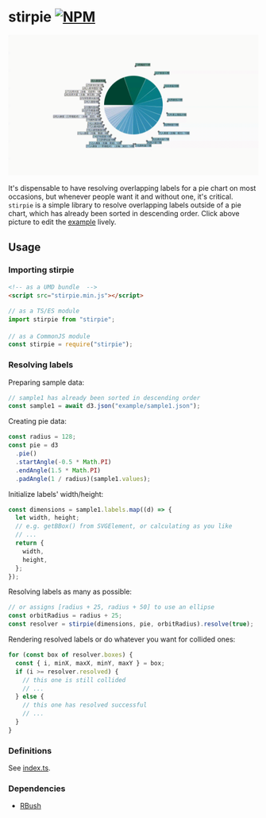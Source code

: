 # stirpie [![NPM](https://img.shields.io/badge/npm-CB3837?style=for-the-badge&logo=npm&logoColor=white)](https://www.npmjs.com/package/stirpie)

[![example](example/example.gif)](https://stackblitz.com/edit/js-gnrnge?file=index.js "Click to Edit")

It's dispensable to have resolving overlapping labels for a pie chart on most occasions, but whenever people want it and without one, it's critical. `stirpie` is a simple library to resolve overlapping labels outside of a pie chart, which has already been sorted in descending order. Click above picture to edit the [example](example/index.html) lively.

## Usage

### Importing stirpie

```html
<!-- as a UMD bundle  -->
<script src="stirpie.min.js"></script>
```

```js
// as a TS/ES module
import stirpie from "stirpie";

// as a CommonJS module
const stirpie = require("stirpie");
```

### Resolving labels

Preparing sample data:

```js
// sample1 has already been sorted in descending order
const sample1 = await d3.json("example/sample1.json");
```

Creating pie data:

```js
const radius = 128;
const pie = d3
  .pie()
  .startAngle(-0.5 * Math.PI)
  .endAngle(1.5 * Math.PI)
  .padAngle(1 / radius)(sample1.values);
```

Initialize labels' width/height:

```js
const dimensions = sample1.labels.map((d) => {
  let width, height;
  // e.g. getBBox() from SVGElement, or calculating as you like
  // ...
  return {
    width,
    height,
  };
});
```

Resolving labels as many as possible:

```js
// or assigns [radius + 25, radius + 50] to use an ellipse
const orbitRadius = radius + 25;
const resolver = stirpie(dimensions, pie, orbitRadius).resolve(true);
```

Rendering resolved labels or do whatever you want for collided ones:

```js
for (const box of resolver.boxes) {
  const { i, minX, maxX, minY, maxY } = box;
  if (i >= resolver.resolved) {
    // this one is still collided
    // ...
  } else {
    // this one has resolved successful
    // ...
  }
}
```

### Definitions

See [index.ts](index.ts).

### Dependencies

- [RBush](https://github.com/mourner/rbush/)
